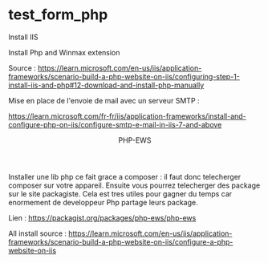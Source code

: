 # test_form_php

Install IIS

Install Php and Winmax extension

Source : https://learn.microsoft.com/en-us/iis/application-frameworks/scenario-build-a-php-website-on-iis/configuring-step-1-install-iis-and-php#12-download-and-install-php-manually

Mise en place de l'envoie de mail avec un serveur SMTP :

https://learn.microsoft.com/fr-fr/iis/application-frameworks/install-and-configure-php-on-iis/configure-smtp-e-mail-in-iis-7-and-above

<header> PHP-EWS  </header>

Installer une lib php ce fait grace a composer : il faut donc telecherger composer sur votre appareil. Ensuite vous pourrez telecherger des package sur le site packagiste. Cela est tres utiles pour gagner du temps car enormement de developpeur Php partage leurs package.

Lien : https://packagist.org/packages/php-ews/php-ews













All install source : https://learn.microsoft.com/en-us/iis/application-frameworks/scenario-build-a-php-website-on-iis/configure-a-php-website-on-iis
